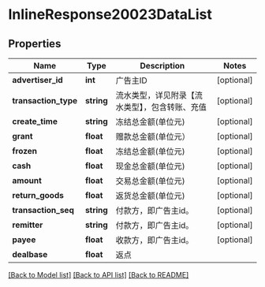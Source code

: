 # InlineResponse20023DataList

## Properties
Name | Type | Description | Notes
------------ | ------------- | ------------- | -------------
**advertiser_id** | **int** | 广告主ID | [optional] 
**transaction_type** | **string** | 流水类型，详见附录【流水类型】，包含转账、充值 | [optional] 
**create_time** | **string** | 冻结总金额(单位元) | [optional] 
**grant** | **float** | 赠款总金额(单位元） | [optional] 
**frozen** | **float** | 冻结总金额(单位元) | [optional] 
**cash** | **float** | 现金总金额(单位元) | [optional] 
**amount** | **float** | 交易总金额(单位元) | [optional] 
**return_goods** | **float** | 返货总金额(单位元) | [optional] 
**transaction_seq** | **string** | 付款方，即广告主id。 | [optional] 
**remitter** | **string** | 付款方，即广告主id。 | [optional] 
**payee** | **float** | 收款方，即广告主id。 | [optional] 
**dealbase** | **float** | 返点 | 

[[Back to Model list]](../README.md#documentation-for-models) [[Back to API list]](../README.md#documentation-for-api-endpoints) [[Back to README]](../README.md)


